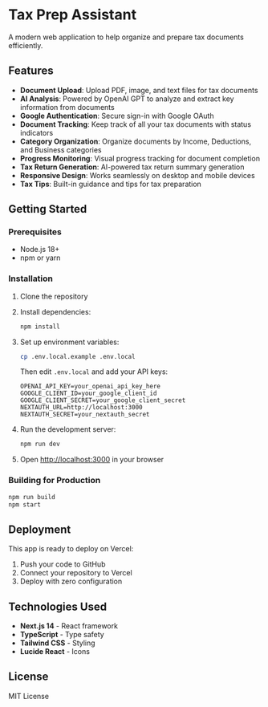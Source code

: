 # Tax Prep Assistant

A modern web application to help organize and prepare tax documents efficiently.

## Features

- **Document Upload**: Upload PDF, image, and text files for tax documents
- **AI Analysis**: Powered by OpenAI GPT to analyze and extract key information from documents
- **Google Authentication**: Secure sign-in with Google OAuth
- **Document Tracking**: Keep track of all your tax documents with status indicators
- **Category Organization**: Organize documents by Income, Deductions, and Business categories
- **Progress Monitoring**: Visual progress tracking for document completion
- **Tax Return Generation**: AI-powered tax return summary generation
- **Responsive Design**: Works seamlessly on desktop and mobile devices
- **Tax Tips**: Built-in guidance and tips for tax preparation

## Getting Started

### Prerequisites

- Node.js 18+ 
- npm or yarn

### Installation

1. Clone the repository
2. Install dependencies:
   ```bash
   npm install
   ```

3. Set up environment variables:
   ```bash
   cp .env.local.example .env.local
   ```
   Then edit `.env.local` and add your API keys:
   ```
   OPENAI_API_KEY=your_openai_api_key_here
   GOOGLE_CLIENT_ID=your_google_client_id
   GOOGLE_CLIENT_SECRET=your_google_client_secret
   NEXTAUTH_URL=http://localhost:3000
   NEXTAUTH_SECRET=your_nextauth_secret
   ```

4. Run the development server:
   ```bash
   npm run dev
   ```

5. Open [http://localhost:3000](http://localhost:3000) in your browser

### Building for Production

```bash
npm run build
npm start
```

## Deployment

This app is ready to deploy on Vercel:

1. Push your code to GitHub
2. Connect your repository to Vercel
3. Deploy with zero configuration

## Technologies Used

- **Next.js 14** - React framework
- **TypeScript** - Type safety
- **Tailwind CSS** - Styling
- **Lucide React** - Icons

## License

MIT License